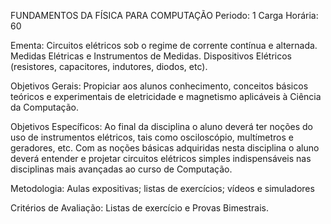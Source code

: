 FUNDAMENTOS DA FÍSICA PARA COMPUTAÇÃO
Periodo: 1
Carga Horária: 60
 
Ementa:
    Circuitos elétricos sob o regime de corrente contínua e alternada. Medidas Elétricas e Instrumentos de Medidas. Dispositivos Elétricos (resistores, capacitores, indutores, diodos, etc).
 
Objetivos Gerais:
    Propiciar aos alunos conhecimento, conceitos básicos teóricos e experimentais de eletricidade e magnetismo aplicáveis à Ciência da Computação.
 
Objetivos Específicos:
    Ao final da disciplina o aluno deverá ter noções do uso de instrumentos elétricos, tais como osciloscópio, multímetros e geradores, etc. Com as noções básicas adquiridas nesta disciplina o aluno deverá entender e projetar circuitos elétricos simples indispensáveis nas disciplinas mais avançadas ao curso de Computação.
 
Metodologia:
    Aulas expositivas; listas de exercícios; vídeos e simuladores
 
Critérios de Avaliação:
    Listas de exercício e Provas Bimestrais.
